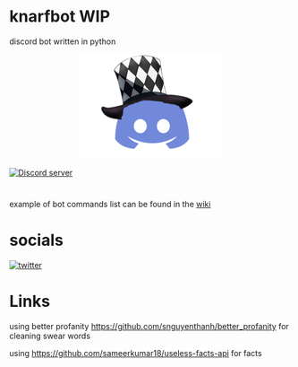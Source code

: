 # knarfbot WIP
discord bot written in python
<p align="center">
  <a href="https://discord.gg/88HW2GF8Nd">
 <img alt="icon" src="./docs/media/icon.png">
  </a>
</p>
  <a href="https://discord.gg/88HW2GF8Nd">
 <img alt="Discord server"  src="https://img.shields.io/discord/170691335953580032?logo=discord&style=flat-square"></a>
 

#




example of bot
commands list can be found in the [wiki](https://github.com/killertofus/knarfbot/wiki)



# socials
 <a href="https://twitter.com/KillerofTofu">
<img alt="twitter"  src="https://img.shields.io/twitter/follow/KillerofTofu?style=social"></a>



# Links
using better profanity https://github.com/snguyenthanh/better_profanity for cleaning swear words


using https://github.com/sameerkumar18/useless-facts-api for facts
